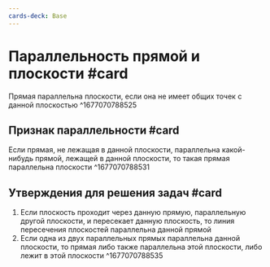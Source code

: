 ```yaml
---
cards-deck: Base
---
```


# Параллельность прямой и плоскости #card 
Прямая параллельна плоскости, если она не имеет общих точек с данной плоскостью
^1677070788525

## Признак параллельности #card
Если прямая, не лежащая в данной плоскости, параллельна какой-нибудь прямой, лежащей в данной плоскости, то такая прямая параллельна плоскости
^1677070788531

## Утверждения для решения задач #card 
1. Если плоскость проходит через данную прямую, параллельную другой плоскости, и пересекает данную плоскость, то линия пересечения плоскостей параллельна данной прямой
2. Если одна из двух параллельных прямых параллельна данной плоскости, то прямая либо также параллельна этой плоскости, либо лежит в этой плоскости
^1677070788535
